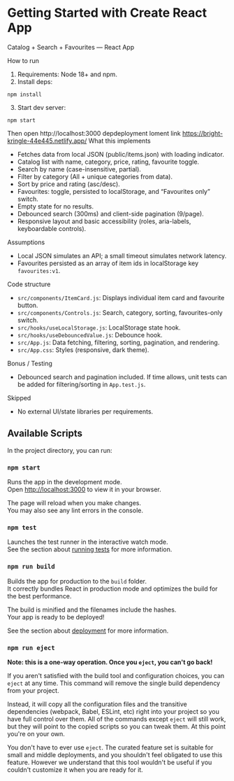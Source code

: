 # Getting Started with Create React App

Catalog + Search + Favourites — React App

How to run

1) Requirements: Node 18+ and npm.
2) Install deps:

```
npm install
```

3) Start dev server:

```
npm start
```

Then open http://localhost:3000
depdeployment loment link  https://bright-kringle-44e445.netlify.app/
What this implements

- Fetches data from local JSON (public/items.json) with loading indicator.
- Catalog list with name, category, price, rating, favourite toggle.
- Search by name (case-insensitive, partial).
- Filter by category (All + unique categories from data).
- Sort by price and rating (asc/desc).
- Favourites: toggle, persisted to localStorage, and “Favourites only” switch.
- Empty state for no results.
- Debounced search (300ms) and client-side pagination (9/page).
- Responsive layout and basic accessibility (roles, aria-labels, keyboardable controls).

Assumptions

- Local JSON simulates an API; a small timeout simulates network latency.
- Favourites persisted as an array of item ids in localStorage key `favourites:v1`.

Code structure

- `src/components/ItemCard.js`: Displays individual item card and favourite button.
- `src/components/Controls.js`: Search, category, sorting, favourites-only switch.
- `src/hooks/useLocalStorage.js`: LocalStorage state hook.
- `src/hooks/useDebouncedValue.js`: Debounce hook.
- `src/App.js`: Data fetching, filtering, sorting, pagination, and rendering.
- `src/App.css`: Styles (responsive, dark theme).

Bonus / Testing

- Debounced search and pagination included. If time allows, unit tests can be added for filtering/sorting in `App.test.js`.

Skipped

- No external UI/state libraries per requirements.

## Available Scripts

In the project directory, you can run:

### `npm start`

Runs the app in the development mode.\
Open [http://localhost:3000](http://localhost:3000) to view it in your browser.

The page will reload when you make changes.\
You may also see any lint errors in the console.

### `npm test`

Launches the test runner in the interactive watch mode.\
See the section about [running tests](https://facebook.github.io/create-react-app/docs/running-tests) for more information.

### `npm run build`

Builds the app for production to the `build` folder.\
It correctly bundles React in production mode and optimizes the build for the best performance.

The build is minified and the filenames include the hashes.\
Your app is ready to be deployed!

See the section about [deployment](https://facebook.github.io/create-react-app/docs/deployment) for more information.

### `npm run eject`

**Note: this is a one-way operation. Once you `eject`, you can't go back!**

If you aren't satisfied with the build tool and configuration choices, you can `eject` at any time. This command will remove the single build dependency from your project.

Instead, it will copy all the configuration files and the transitive dependencies (webpack, Babel, ESLint, etc) right into your project so you have full control over them. All of the commands except `eject` will still work, but they will point to the copied scripts so you can tweak them. At this point you're on your own.

You don't have to ever use `eject`. The curated feature set is suitable for small and middle deployments, and you shouldn't feel obligated to use this feature. However we understand that this tool wouldn't be useful if you couldn't customize it when you are ready for it.

